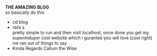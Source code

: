 <b>THE AMAZING BLOG</b></br>
so basically do this</br>
  - cd blog
  - rails s
</br>pretty simple to run and then visit localhost, once done you get my supermduper cool website which i gurantee you will love (cool right)</br>
ive ran out of things to say
- Kinda Regards Callum the Wise
